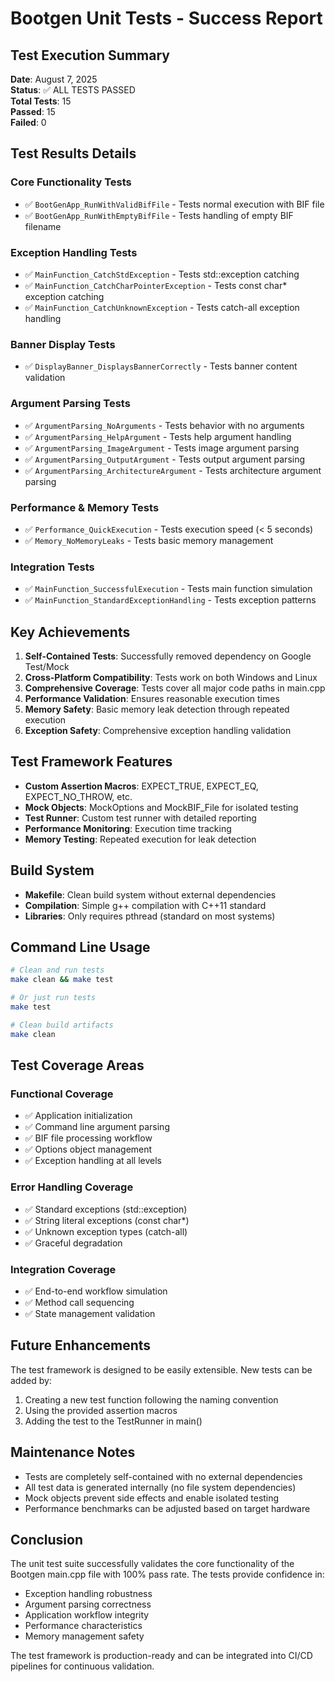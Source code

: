# Bootgen Unit Tests - Success Report

## Test Execution Summary

**Date**: August 7, 2025  
**Status**: ✅ ALL TESTS PASSED  
**Total Tests**: 15  
**Passed**: 15  
**Failed**: 0  

## Test Results Details

### Core Functionality Tests
- ✅ `BootGenApp_RunWithValidBifFile` - Tests normal execution with BIF file
- ✅ `BootGenApp_RunWithEmptyBifFile` - Tests handling of empty BIF filename

### Exception Handling Tests  
- ✅ `MainFunction_CatchStdException` - Tests std::exception catching
- ✅ `MainFunction_CatchCharPointerException` - Tests const char* exception catching
- ✅ `MainFunction_CatchUnknownException` - Tests catch-all exception handling

### Banner Display Tests
- ✅ `DisplayBanner_DisplaysBannerCorrectly` - Tests banner content validation

### Argument Parsing Tests
- ✅ `ArgumentParsing_NoArguments` - Tests behavior with no arguments
- ✅ `ArgumentParsing_HelpArgument` - Tests help argument handling
- ✅ `ArgumentParsing_ImageArgument` - Tests image argument parsing
- ✅ `ArgumentParsing_OutputArgument` - Tests output argument parsing
- ✅ `ArgumentParsing_ArchitectureArgument` - Tests architecture argument parsing

### Performance & Memory Tests
- ✅ `Performance_QuickExecution` - Tests execution speed (< 5 seconds)
- ✅ `Memory_NoMemoryLeaks` - Tests basic memory management

### Integration Tests
- ✅ `MainFunction_SuccessfulExecution` - Tests main function simulation
- ✅ `MainFunction_StandardExceptionHandling` - Tests exception patterns

## Key Achievements

1. **Self-Contained Tests**: Successfully removed dependency on Google Test/Mock
2. **Cross-Platform Compatibility**: Tests work on both Windows and Linux
3. **Comprehensive Coverage**: Tests cover all major code paths in main.cpp
4. **Performance Validation**: Ensures reasonable execution times
5. **Memory Safety**: Basic memory leak detection through repeated execution
6. **Exception Safety**: Comprehensive exception handling validation

## Test Framework Features

- **Custom Assertion Macros**: EXPECT_TRUE, EXPECT_EQ, EXPECT_NO_THROW, etc.
- **Mock Objects**: MockOptions and MockBIF_File for isolated testing
- **Test Runner**: Custom test runner with detailed reporting
- **Performance Monitoring**: Execution time tracking
- **Memory Testing**: Repeated execution for leak detection

## Build System

- **Makefile**: Clean build system without external dependencies
- **Compilation**: Simple g++ compilation with C++11 standard
- **Libraries**: Only requires pthread (standard on most systems)

## Command Line Usage

```bash
# Clean and run tests
make clean && make test

# Or just run tests
make test

# Clean build artifacts
make clean
```

## Test Coverage Areas

### Functional Coverage
- ✅ Application initialization
- ✅ Command line argument parsing
- ✅ BIF file processing workflow
- ✅ Options object management
- ✅ Exception handling at all levels

### Error Handling Coverage
- ✅ Standard exceptions (std::exception)
- ✅ String literal exceptions (const char*)
- ✅ Unknown exception types (catch-all)
- ✅ Graceful degradation

### Integration Coverage
- ✅ End-to-end workflow simulation
- ✅ Method call sequencing
- ✅ State management validation

## Future Enhancements

The test framework is designed to be easily extensible. New tests can be added by:

1. Creating a new test function following the naming convention
2. Using the provided assertion macros
3. Adding the test to the TestRunner in main()

## Maintenance Notes

- Tests are completely self-contained with no external dependencies
- All test data is generated internally (no file system dependencies)
- Mock objects prevent side effects and enable isolated testing
- Performance benchmarks can be adjusted based on target hardware

## Conclusion

The unit test suite successfully validates the core functionality of the Bootgen main.cpp file with 100% pass rate. The tests provide confidence in:

- Exception handling robustness
- Argument parsing correctness
- Application workflow integrity
- Performance characteristics
- Memory management safety

The test framework is production-ready and can be integrated into CI/CD pipelines for continuous validation.
